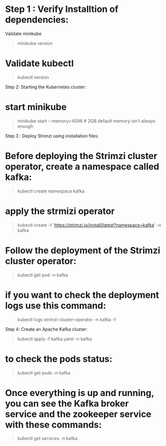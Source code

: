 # Step 1 : Verify Installtion of dependencies: 

Validate minikube 
> minikube version

# Validate kubectl
> kubectl version

Step 2: Starting the Kubernetes cluster: 

# start minikube
> minikube start --memory=4096 # 2GB default memory isn't always enough

Step 3 : Deploy Strimzi using installation files: 

# Before deploying the Strimzi cluster operator, create a namespace called kafka:
> kubectl create namespace kafka

# apply the strmizi operator 

> kubectl create -f 'https://strimzi.io/install/latest?namespace=kafka' -n kafka

# Follow the deployment of the Strimzi cluster operator:

> kubectl get pod -n kafka

# if you want to check the deployment logs  use this command:
> kubectl logs strimzi-cluster-operator -n kafka -f

Step 4: Create an Apache Kafka cluster: 

> kubectl apply -f kafka.yaml -n kafka

# to check the pods status: 
> kubectl get pods -n kafka 
# Once everything is up and running, you can   see the Kafka broker service and the zookeeper service with these commands:
> kubectl get services -n  kafka 



